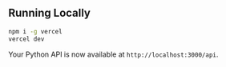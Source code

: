 ## Running Locally

```bash
npm i -g vercel
vercel dev
```

Your Python API is now available at `http://localhost:3000/api`.
